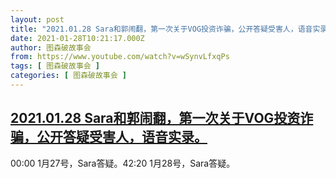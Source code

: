 ```yaml
---
layout: post
title: "2021.01.28 Sara和郭闹翻，第一次关于VOG投资诈骗，公开答疑受害人，语音实录。"
date: 2021-01-28T10:21:17.000Z
author: 图森破故事会
from: https://www.youtube.com/watch?v=wSynvLfxqPs
tags: [ 图森破故事会 ]
categories: [ 图森破故事会 ]
---
```

<!--1611829277000-->
[2021.01.28 Sara和郭闹翻，第一次关于VOG投资诈骗，公开答疑受害人，语音实录。](https://www.youtube.com/watch?v=wSynvLfxqPs)
------

<div>
00:00    1月27号，Sara答疑。42:20    1月28号，Sara答疑。
</div>
